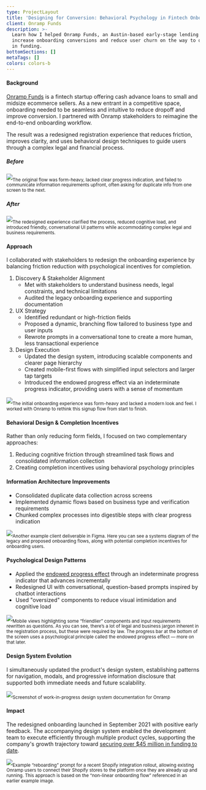 ```yaml
---
type: ProjectLayout
title: 'Designing for Conversion: Behavioral Psychology in Fintech Onboarding'
client: Onramp Funds
description: >-
  Learn how I helped Onramp Funds, an Austin-based early-stage lending startup,
  increase onboarding conversions and reduce user churn on the way to over $45M
  in funding.
bottomSections: []
metaTags: []
colors: colors-b
---
```

#### Background

[Onramp Funds](https://www.onrampfunds.com) is a fintech startup offering cash advance loans to small and midsize ecommerce sellers. As a new entrant in a competitive space, onboarding needed to be seamless and intuitive to reduce dropoff and improve conversion. I partnered with Onramp stakeholders to reimagine the end-to-end onboarding workflow.

The result was a redesigned registration experience that reduces friction, improves clarity, and uses behavioral design techniques to guide users through a complex legal and financial process.

##### Before

![](/images/onramp-onboarding-before.png)<sub>The original flow was form-heavy, lacked clear progress indication, and failed to communicate information requirements upfront, often asking for duplicate info from one screen to the next.</sub>

##### After

![](/images/onramp-onboarding-flow-after.gif)<sub>The redesigned experience clarified the process, reduced cognitive load, and introduced friendly, conversational UI patterns while accommodating complex legal and business requirements.</sub>

#### Approach

I collaborated with stakeholders to redesign the onboarding experience by balancing friction reduction with psychological incentives for completion.

1. Discovery & Stakeholder Alignment
    * Met with stakeholders to understand business needs, legal constraints, and technical limitations
    * Audited the legacy onboarding experience and supporting documentation
2. UX Strategy
    * Identified redundant or high-friction fields
    * Proposed a dynamic, branching flow tailored to business type and user inputs
    * Rewrote prompts in a conversational tone to create a more human, less transactional experience
3. Design Execution
    * Updated the design system, introducing scalable components and clearer page hierarchy
    * Created mobile-first flows with simplified input selectors and larger tap targets
    * Introduced the endowed progress effect via an indeterminate progress indicator, providing users with a sense of momentum

![](/images/onramp-onboarding-figma.png)<sub>The initial onboarding experience was form-heavy and lacked a modern look and feel. I worked with Onramp to rethink this signup flow from start to finish.</sub>

#### Behavioral Design & Completion Incentives

Rather than only reducing form fields, I focused on two complementary approaches:
1. Reducing cognitive friction through streamlined task flows and consolidated information collection
2. Creating completion incentives using behavioral psychology principles

#### Information Architecture Improvements

* Consolidated duplicate data collection across screens
* Implemented dynamic flows based on business type and verification requirements
* Chunked complex processes into digestible steps with clear progress indication

![](/images/onramp-deliverable-figma.png)<sub>Another example client deliverable in Figma. Here you can see a systems diagram of the legacy and proposed onboarding flows, along with potential completion incentives for onboarding users.</sub>

#### Psychological Design Patterns

* Applied the [endowed progress effect](https://www.jstor.org/stable/10.1086/500480) through an indeterminate progress indicator that advances incrementally
* Redesigned UI with conversational, question-based prompts inspired by chatbot interactions
* Used "oversized" components to reduce visual intimidation and cognitive load

![](/images/onramp-mobile\(1\).png)<sub>Mobile views highlighting some “friendlier” components and input requirements rewritten as questions. As you can see, there’s a lot of legal and business jargon inherent in the registration process, but these were required by law. The progress bar at the bottom of the screen uses a psychological principle called the endowed progress effect — more on that later.</sub>

#### Design System Evolution

I simultaneously updated the product's design system, establishing patterns for navigation, modals, and progressive information disclosure that supported both immediate needs and future scalability.

![](/images/onramp-figma-design-system.png)<sub>Screenshot of work-in-progress design system documentation for Onramp</sub>

#### Impact

The redesigned onboarding launched in September 2021 with positive early feedback. The accompanying design system enabled the development team to execute efficiently through multiple product cycles, supporting the company's growth trajectory toward [securing over $45 million in funding to date](https://www.crunchbase.com/organization/onramp-funds).

![](/images/onramp-shopify-integration-reboarding.png)<sub>Example “reboarding” prompt for a recent Shopify integration rollout, allowing existing Onramp users to connect their Shopify stores to the platform once they are already up and running. This approach is based on the “non-linear onboarding flow” referenced in an earlier example image.</sub>

